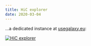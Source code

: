 ```yaml
---
title: HiC explorer
date: 2020-03-04
---
```


...a dedicated instance at [usegalaxy.eu](https://hicexplorer.usegalaxy.eu/):

[![HiC explorer](/src/splash/hic/hic.png)](https://hicexplorer.usegalaxy.eu/)
